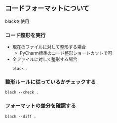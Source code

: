 ## コードフォーマットについて
blackを使用

### コード整形を実行
- 現在のファイルに対して整形する場合
  - PyCharm標準のコード整形ショートカットで可
- 全ファイルに対して整形する場合
    ```shell
    black .
    ```
### 整形ルールに従っているかチェックする
```shell
black --check .
```

### フォーマットの差分を確認する
```shell
black --diff .
```